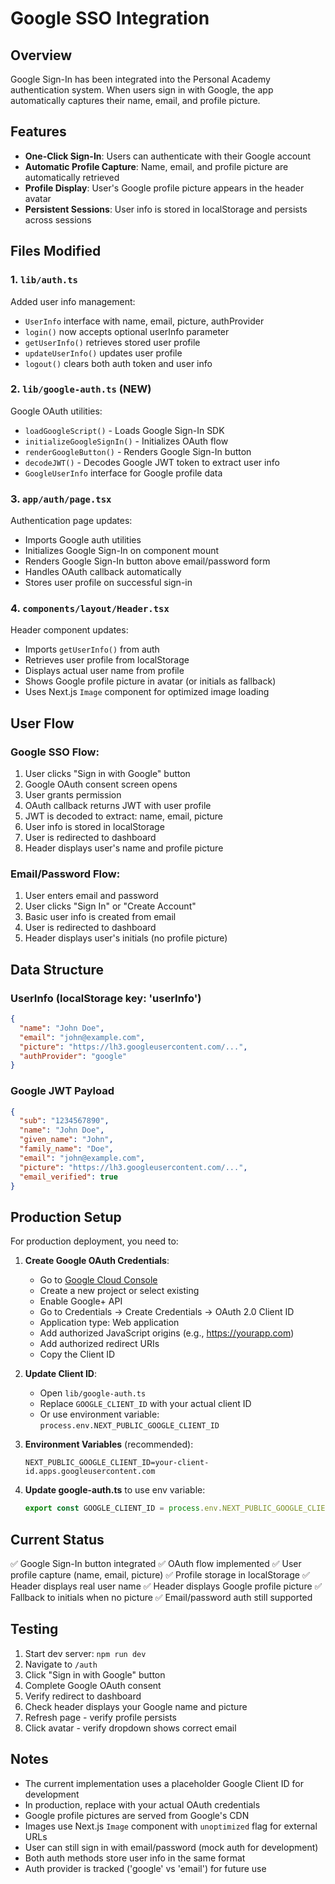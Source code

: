 # Google SSO Integration

## Overview
Google Sign-In has been integrated into the Personal Academy authentication system. When users sign in with Google, the app automatically captures their name, email, and profile picture.

## Features
- **One-Click Sign-In**: Users can authenticate with their Google account
- **Automatic Profile Capture**: Name, email, and profile picture are automatically retrieved
- **Profile Display**: User's Google profile picture appears in the header avatar
- **Persistent Sessions**: User info is stored in localStorage and persists across sessions

## Files Modified

### 1. `lib/auth.ts`
Added user info management:
- `UserInfo` interface with name, email, picture, authProvider
- `login()` now accepts optional userInfo parameter
- `getUserInfo()` retrieves stored user profile
- `updateUserInfo()` updates user profile
- `logout()` clears both auth token and user info

### 2. `lib/google-auth.ts` (NEW)
Google OAuth utilities:
- `loadGoogleScript()` - Loads Google Sign-In SDK
- `initializeGoogleSignIn()` - Initializes OAuth flow
- `renderGoogleButton()` - Renders Google Sign-In button
- `decodeJWT()` - Decodes Google JWT token to extract user info
- `GoogleUserInfo` interface for Google profile data

### 3. `app/auth/page.tsx`
Authentication page updates:
- Imports Google auth utilities
- Initializes Google Sign-In on component mount
- Renders Google Sign-In button above email/password form
- Handles OAuth callback automatically
- Stores user profile on successful sign-in

### 4. `components/layout/Header.tsx`
Header component updates:
- Imports `getUserInfo()` from auth
- Retrieves user profile from localStorage
- Displays actual user name from profile
- Shows Google profile picture in avatar (or initials as fallback)
- Uses Next.js `Image` component for optimized image loading

## User Flow

### Google SSO Flow:
1. User clicks "Sign in with Google" button
2. Google OAuth consent screen opens
3. User grants permission
4. OAuth callback returns JWT with user profile
5. JWT is decoded to extract: name, email, picture
6. User info is stored in localStorage
7. User is redirected to dashboard
8. Header displays user's name and profile picture

### Email/Password Flow:
1. User enters email and password
2. User clicks "Sign In" or "Create Account"
3. Basic user info is created from email
4. User is redirected to dashboard
5. Header displays user's initials (no profile picture)

## Data Structure

### UserInfo (localStorage key: 'userInfo')
```json
{
  "name": "John Doe",
  "email": "john@example.com",
  "picture": "https://lh3.googleusercontent.com/...",
  "authProvider": "google"
}
```

### Google JWT Payload
```json
{
  "sub": "1234567890",
  "name": "John Doe",
  "given_name": "John",
  "family_name": "Doe",
  "email": "john@example.com",
  "picture": "https://lh3.googleusercontent.com/...",
  "email_verified": true
}
```

## Production Setup

For production deployment, you need to:

1. **Create Google OAuth Credentials**:
   - Go to [Google Cloud Console](https://console.cloud.google.com)
   - Create a new project or select existing
   - Enable Google+ API
   - Go to Credentials → Create Credentials → OAuth 2.0 Client ID
   - Application type: Web application
   - Add authorized JavaScript origins (e.g., https://yourapp.com)
   - Add authorized redirect URIs
   - Copy the Client ID

2. **Update Client ID**:
   - Open `lib/google-auth.ts`
   - Replace `GOOGLE_CLIENT_ID` with your actual client ID
   - Or use environment variable: `process.env.NEXT_PUBLIC_GOOGLE_CLIENT_ID`

3. **Environment Variables** (recommended):
   ```env
   NEXT_PUBLIC_GOOGLE_CLIENT_ID=your-client-id.apps.googleusercontent.com
   ```

4. **Update google-auth.ts** to use env variable:
   ```typescript
   export const GOOGLE_CLIENT_ID = process.env.NEXT_PUBLIC_GOOGLE_CLIENT_ID || 'fallback-client-id'
   ```

## Current Status

✅ Google Sign-In button integrated
✅ OAuth flow implemented
✅ User profile capture (name, email, picture)
✅ Profile storage in localStorage
✅ Header displays real user name
✅ Header displays Google profile picture
✅ Fallback to initials when no picture
✅ Email/password auth still supported

## Testing

1. Start dev server: `npm run dev`
2. Navigate to `/auth`
3. Click "Sign in with Google" button
4. Complete Google OAuth consent
5. Verify redirect to dashboard
6. Check header displays your Google name and picture
7. Refresh page - verify profile persists
8. Click avatar - verify dropdown shows correct email

## Notes

- The current implementation uses a placeholder Google Client ID for development
- In production, replace with your actual OAuth credentials
- Google profile pictures are served from Google's CDN
- Images use Next.js `Image` component with `unoptimized` flag for external URLs
- User can still sign in with email/password (mock auth for development)
- Both auth methods store user info in the same format
- Auth provider is tracked ('google' vs 'email') for future use
